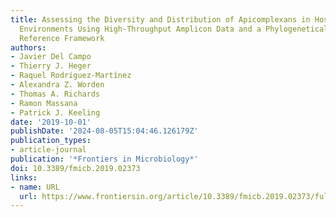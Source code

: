 ```yaml
---
title: Assessing the Diversity and Distribution of Apicomplexans in Host and Free-Living
  Environments Using High-Throughput Amplicon Data and a Phylogenetically Informed
  Reference Framework
authors:
- Javier Del Campo
- Thierry J. Heger
- Raquel Rodríguez-Martínez
- Alexandra Z. Worden
- Thomas A. Richards
- Ramon Massana
- Patrick J. Keeling
date: '2019-10-01'
publishDate: '2024-08-05T15:04:46.126179Z'
publication_types:
- article-journal
publication: '*Frontiers in Microbiology*'
doi: 10.3389/fmicb.2019.02373
links:
- name: URL
  url: https://www.frontiersin.org/article/10.3389/fmicb.2019.02373/full
---
```

